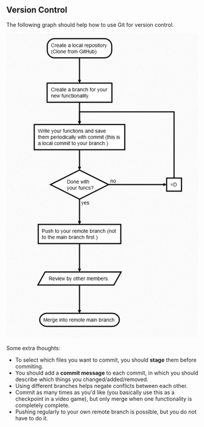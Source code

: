 ## Version Control

The following graph should help how to use Git for version control.

![Version Control flowchart](/tutorials/imgs/img3.jpg)

Some extra thoughts:

 - To select which files you want to commit, you should **stage** them before commiting.
 - You should add a **commit message** to each commit, in which you should describe which things you changed/added/removed.
 - Using different branches helps negate conflicts between each other.
 - Commit as many times as you'd like (you basically use this as a checkpoint in a video game), but only merge when one functionality is completely complete.
 - Pushing regularly to your own remote branch is possible, but you do not have to do it.